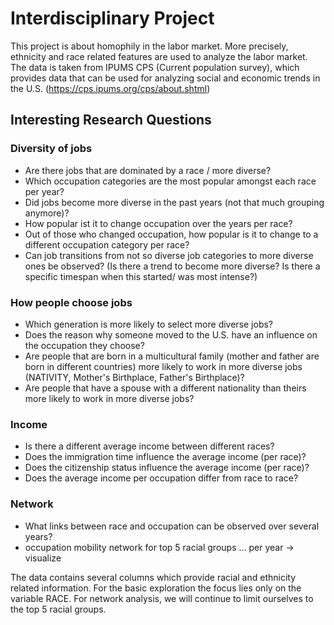 # Interdisciplinary Project

This project is about homophily in the labor market. More precisely, ethnicity and race related features are used to analyze the labor market. The data is taken from IPUMS CPS (Current population survey), which provides data that can be used for analyzing social and economic trends in the U.S. (https://cps.ipums.org/cps/about.shtml)


## Interesting Research Questions
### Diversity of jobs
- Are there jobs that are dominated by a race / more diverse?
- Which occupation categories are the most popular amongst each race per year?
- Did jobs become more diverse in the past years (not that much grouping anymore)?
- How popular ist it to change occupation over the years per race?
- Out of those who changed occupation, how popular is it to change to a different occupation category per race?
- Can job transitions from not so diverse job categories to more diverse ones be observed? (Is there a trend to become more diverse? Is there a specific timespan when this started/ was most intense?)

### How people choose jobs
- Which generation is more likely to select more diverse jobs?
- Does the reason why someone moved to the U.S. have an influence on the occupation they choose?
- Are people that are born in a multicultural family (mother and father are born in different countries) more likely to work in more diverse jobs (NATIVITY, Mother's Birthplace, Father's Birthplace)?
- Are people that have a spouse with a different nationality than theirs more likely to work in more diverse jobs?

### Income
- Is there a different average income between different races?
- Does the immigration time influence the average income (per race)?
- Does the citizenship status influence the average income (per race)?
- Does the average income per occupation differ from race to race?

### Network
- What links between race and occupation can be observed over several years?
- occupation mobility network for top 5 racial groups ... per year -> visualize


The data contains several columns which provide racial and ethnicity related information. For the basic exploration the focus lies only on the variable RACE. For network analysis, we will continue to limit ourselves to the top 5 racial groups.